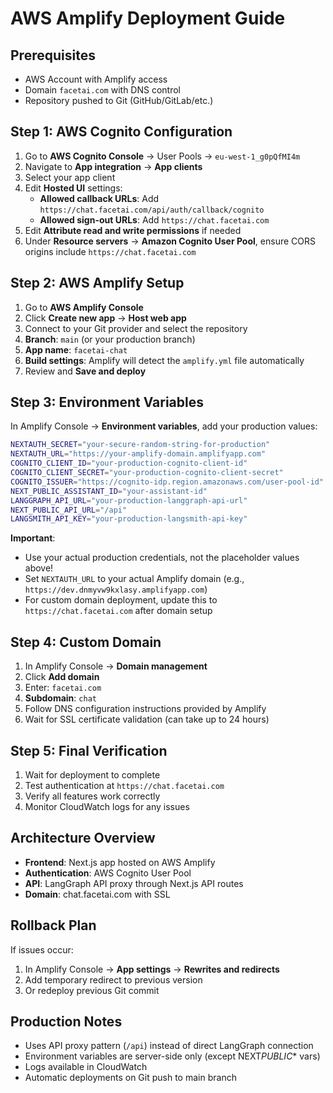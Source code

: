 # AWS Amplify Deployment Guide

## Prerequisites

- AWS Account with Amplify access
- Domain `facetai.com` with DNS control
- Repository pushed to Git (GitHub/GitLab/etc.)

## Step 1: AWS Cognito Configuration

1. Go to **AWS Cognito Console** → User Pools → `eu-west-1_g0pQfMI4m`
2. Navigate to **App integration** → **App clients**
3. Select your app client
4. Edit **Hosted UI** settings:
   - **Allowed callback URLs**: Add `https://chat.facetai.com/api/auth/callback/cognito`
   - **Allowed sign-out URLs**: Add `https://chat.facetai.com`
5. Edit **Attribute read and write permissions** if needed
6. Under **Resource servers** → **Amazon Cognito User Pool**, ensure CORS origins include `https://chat.facetai.com`

## Step 2: AWS Amplify Setup

1. Go to **AWS Amplify Console**
2. Click **Create new app** → **Host web app**
3. Connect to your Git provider and select the repository
4. **Branch**: `main` (or your production branch)
5. **App name**: `facetai-chat`
6. **Build settings**: Amplify will detect the `amplify.yml` file automatically
7. Review and **Save and deploy**

## Step 3: Environment Variables

In Amplify Console → **Environment variables**, add your production values:

```bash
NEXTAUTH_SECRET="your-secure-random-string-for-production"
NEXTAUTH_URL="https://your-amplify-domain.amplifyapp.com"
COGNITO_CLIENT_ID="your-production-cognito-client-id"
COGNITO_CLIENT_SECRET="your-production-cognito-client-secret"
COGNITO_ISSUER="https://cognito-idp.region.amazonaws.com/user-pool-id"
NEXT_PUBLIC_ASSISTANT_ID="your-assistant-id"
LANGGRAPH_API_URL="your-production-langgraph-api-url"
NEXT_PUBLIC_API_URL="/api"
LANGSMITH_API_KEY="your-production-langsmith-api-key"
```

**Important**: 
- Use your actual production credentials, not the placeholder values above!
- Set `NEXTAUTH_URL` to your actual Amplify domain (e.g., `https://dev.dnmyvw9kxlasy.amplifyapp.com`)
- For custom domain deployment, update this to `https://chat.facetai.com` after domain setup

## Step 4: Custom Domain

1. In Amplify Console → **Domain management**
2. Click **Add domain**
3. Enter: `facetai.com`
4. **Subdomain**: `chat`
5. Follow DNS configuration instructions provided by Amplify
6. Wait for SSL certificate validation (can take up to 24 hours)

## Step 5: Final Verification

1. Wait for deployment to complete
2. Test authentication at `https://chat.facetai.com`
3. Verify all features work correctly
4. Monitor CloudWatch logs for any issues

## Architecture Overview

- **Frontend**: Next.js app hosted on AWS Amplify
- **Authentication**: AWS Cognito User Pool
- **API**: LangGraph API proxy through Next.js API routes
- **Domain**: chat.facetai.com with SSL

## Rollback Plan

If issues occur:

1. In Amplify Console → **App settings** → **Rewrites and redirects**
2. Add temporary redirect to previous version
3. Or redeploy previous Git commit

## Production Notes

- Uses API proxy pattern (`/api`) instead of direct LangGraph connection
- Environment variables are server-side only (except NEXT*PUBLIC*\* vars)
- Logs available in CloudWatch
- Automatic deployments on Git push to main branch
